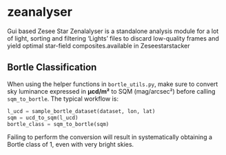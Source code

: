 # zeanalyser
Gui based Zesee Star Zenalalyser is a standalone analysis module for a lot of light, sorting and filtering ‘Lights’ files to discard low-quality frames and yield optimal star-field composites.available in Zeseestarstacker

## Bortle Classification

When using the helper functions in `bortle_utils.py`, make sure to convert
sky luminance expressed in **µcd/m²** to SQM (mag/arcsec²) before calling
`sqm_to_bortle`. The typical workflow is:

```python
l_ucd = sample_bortle_dataset(dataset, lon, lat)
sqm = ucd_to_sqm(l_ucd)
bortle_class = sqm_to_bortle(sqm)
```

Failing to perform the conversion will result in systematically obtaining a
Bortle class of 1, even with very bright skies.
